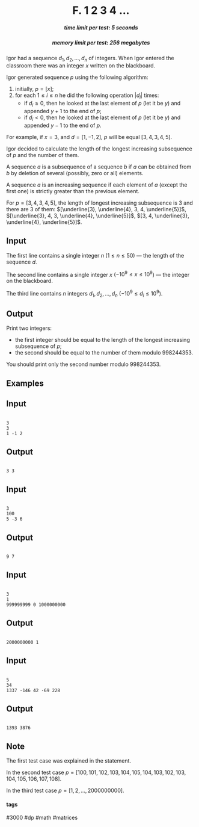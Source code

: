 <h1 style='text-align: center;'> F. 1 2 3 4 ...</h1>

<h5 style='text-align: center;'>time limit per test: 5 seconds</h5>
<h5 style='text-align: center;'>memory limit per test: 256 megabytes</h5>

Igor had a sequence $d_1, d_2, \dots, d_n$ of integers. When Igor entered the classroom there was an integer $x$ written on the blackboard.

Igor generated sequence $p$ using the following algorithm: 

1. initially, $p = [x]$;
2. for each $1 \leq i \leq n$ he did the following operation $|d_i|$ times:
	* if $d_i \geq 0$, then he looked at the last element of $p$ (let it be $y$) and appended $y + 1$ to the end of $p$;
	* if $d_i < 0$, then he looked at the last element of $p$ (let it be $y$) and appended $y - 1$ to the end of $p$.

For example, if $x = 3$, and $d = [1, -1, 2]$, $p$ will be equal $[3, 4, 3, 4, 5]$.

Igor decided to calculate the length of the longest increasing subsequence of $p$ and the number of them.

A sequence $a$ is a subsequence of a sequence $b$ if $a$ can be obtained from $b$ by deletion of several (possibly, zero or all) elements.

A sequence $a$ is an increasing sequence if each element of $a$ (except the first one) is strictly greater than the previous element.

For $p = [3, 4, 3, 4, 5]$, the length of longest increasing subsequence is $3$ and there are $3$ of them: $[\underline{3}, \underline{4}, 3, 4, \underline{5}]$, $[\underline{3}, 4, 3, \underline{4}, \underline{5}]$, $[3, 4, \underline{3}, \underline{4}, \underline{5}]$.

## Input

The first line contains a single integer $n$ ($1 \leq n \leq 50$) — the length of the sequence $d$.

The second line contains a single integer $x$ ($-10^9 \leq x \leq 10^9$) — the integer on the blackboard.

The third line contains $n$ integers $d_1, d_2, \ldots, d_n$ ($-10^9 \leq d_i \leq 10^9$).

## Output

Print two integers: 

* the first integer should be equal to the length of the longest increasing subsequence of $p$;
* the second should be equal to the number of them modulo $998244353$.

You should print only the second number modulo $998244353$.

## Examples

## Input


```

3
3
1 -1 2

```
## Output


```

3 3

```
## Input


```

3
100
5 -3 6

```
## Output


```

9 7

```
## Input


```

3
1
999999999 0 1000000000

```
## Output


```

2000000000 1

```
## Input


```

5
34
1337 -146 42 -69 228

```
## Output


```

1393 3876

```
## Note

The first test case was explained in the statement.

In the second test case $p = [100, 101, 102, 103, 104, 105, 104, 103, 102, 103, 104, 105, 106, 107, 108]$.

In the third test case $p = [1, 2, \ldots, 2000000000]$.



#### tags 

#3000 #dp #math #matrices 
